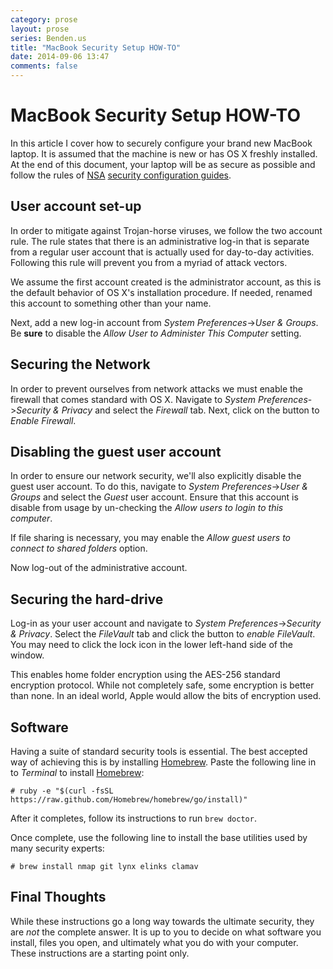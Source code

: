 ```yaml
---
category: prose
layout: prose
series: Benden.us
title: "MacBook Security Setup HOW-TO"
date: 2014-09-06 13:47
comments: false
---
```


MacBook Security Setup HOW-TO
=============================

In this article I cover how to securely configure your brand new
MacBook laptop. It is assumed that the machine is new or has OS X
freshly installed. At the end of this document, your laptop will be as
secure as possible and follow the rules of [NSA](http://nsa.gov)
[security configuration guides](https://www.nsa.gov/ia/mitigation_guidance/security_configuration_guides/operating_systems.shtml).

User account set-up
-------------------

In order to mitigate against Trojan-horse viruses, we follow the two
account rule. The rule states that there is an administrative log-in
that is separate from a regular user account that is actually used for
day-to-day activities. Following this rule will prevent you from a
myriad of attack vectors.

We assume the first account created is the administrator account, as
this is the default behavior of OS X's installation procedure. If
needed, renamed this account to something other than your name.

Next, add a new log-in account from *System Preferences*->*User
& Groups*. Be **sure** to disable the *Allow User to Administer This Computer*
setting.

Securing the Network
--------------------

In order to prevent ourselves from network attacks we must enable the
firewall that comes standard with OS X. Navigate to *System
Preferences*->*Security & Privacy* and select the *Firewall* tab.
Next, click on the button to *Enable Firewall*.

Disabling the guest user account
--------------------------------

In order to ensure our network security, we'll also explicitly disable
the guest user account. To do this, navigate to *System
Preferences*->*User & Groups* and select the *Guest* user account.
Ensure that this account is disable from usage by un-checking the
*Allow users to login to this computer*.

If file sharing is necessary, you may enable the *Allow guest users to
connect to shared folders* option.

Now log-out of the administrative account.

Securing the hard-drive
-----------------------

Log-in as your user account and navigate to *System
Preferences*->*Security & Privacy*. Select the *FileVault* tab and
click the button to *enable FileVault*. You may need to click the lock
icon in the lower left-hand side of the window.

This enables home folder encryption using the AES-256 standard encryption
protocol. While not completely safe, some encryption is better than
none. In an ideal world, Apple would allow the bits of encryption used.

Software
--------

Having a suite of standard security tools is essential. The best
accepted way of achieving this is by installing
[Homebrew](http://brew.sh/). Paste the following line in to *Terminal*
to install [Homebrew](http://brew.sh/):

    # ruby -e "$(curl -fsSL https://raw.github.com/Homebrew/homebrew/go/install)"

After it completes, follow its instructions to run `brew doctor`.

Once complete, use the following line to install the base utilities
used by many security experts:

    # brew install nmap git lynx elinks clamav

Final Thoughts
--------------

While these instructions go a long way towards the ultimate security,
they are *not* the complete answer. It is up to you to decide on what
software you install, files you open, and ultimately what you do with
your computer. These instructions are a starting point only.
